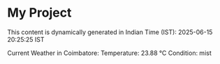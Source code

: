 # My Project

This content is dynamically generated in Indian Time (IST): 2025-06-15 20:25:25 IST


Current Weather in Coimbatore:
Temperature: 23.88 °C
Condition: mist
